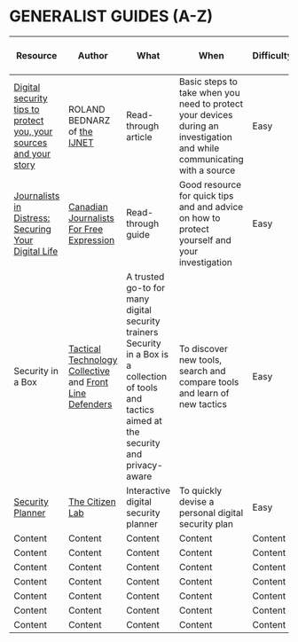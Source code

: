 # GENERALIST GUIDES (A-Z)

Resource | Author | What | When | Difficulty | Last recommended in
------------ | ------------- | ------------- | ------------- | ------------- | -------------
[Digital security tips to protect you, your sources and your story](https://ijnet.org/en/story/digital-security-tips-protect-you-your-sources-and-your-story) | ROLAND BEDNARZ of [the IJNET](https://ijnet.org/en) | Read-through article | Basic steps to take when you need to protect your devices during an investigation and while communicating with a source | Easy | Dec 2018
[Journalists in Distress: Securing Your Digital Life](https://www.cjfe.org/journalists_in_distress_securing_your_digital_life) | [Canadian Journalists For Free Expression](https://www.cjfe.org/) | Read-through guide | Good resource for quick tips and and advice on how to protect yourself and your investigation | Easy | Dec 2018
Security in a Box | [Tactical Technology Collective](https://tacticaltech.org/) and [Front Line Defenders](https://www.frontlinedefenders.org/) | A trusted go-to for many digital security trainers Security in a Box is a collection of tools and tactics aimed at the security and privacy-aware | To discover new tools, search and compare tools and learn of new tactics | Easy | Dec 2018
[Security Planner](https://securityplanner.org/#/) | [The Citizen Lab](https://citizenlab.ca/) | Interactive digital security planner | To quickly devise a personal digital security plan | Easy | Dec 2018
Content | Content | Content | Content | Content | Content
Content | Content | Content | Content | Content | Content
Content | Content | Content | Content | Content | Content
Content | Content | Content | Content | Content | Content
Content | Content | Content | Content | Content | Content
Content | Content | Content | Content | Content | Content
Content | Content | Content | Content | Content | Content
